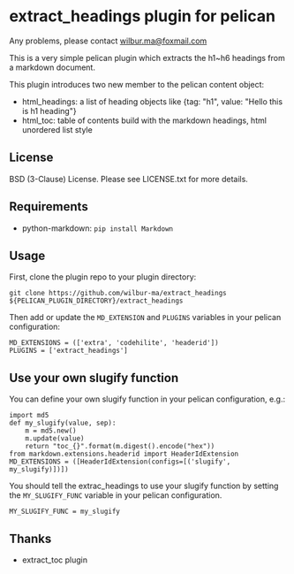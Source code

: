 # extract_headings plugin for pelican

Any problems, please contact wilbur.ma@foxmail.com

This is a very simple pelican plugin which extracts the h1~h6 headings from a markdown document.

This plugin introduces two new member to the pelican content object:
*  html_headings: a list of heading objects like {tag: "h1", value: "Hello this is h1 heading"}
*  html_toc: table of contents build with the markdown headings, html unordered list style

## License

BSD (3-Clause) License. Please see LICENSE.txt for more details.

## Requirements

*  python-markdown: `pip install Markdown`

## Usage

First, clone the plugin repo to your plugin directory:

    git clone https://github.com/wilbur-ma/extract_headings ${PELICAN_PLUGIN_DIRECTORY}/extract_headings

Then add or update the `MD_EXTENSION` and `PLUGINS` variables in your pelican configuration:

    MD_EXTENSIONS = (['extra', 'codehilite', 'headerid'])
    PLUGINS = ['extract_headings']

## Use your own slugify function

You can define your own slugify function in your pelican configuration, e.g.:

    import md5 
    def my_slugify(value, sep):
        m = md5.new()
        m.update(value)
        return "toc_{}".format(m.digest().encode("hex"))
    from markdown.extensions.headerid import HeaderIdExtension
    MD_EXTENSIONS = ([HeaderIdExtension(configs=[('slugify', my_slugify)])])

You should tell the extrac_headings to use your slugify function by setting the `MY_SLUGIFY_FUNC` variable in your pelican configuration.

    MY_SLUGIFY_FUNC = my_slugify

## Thanks

*  extract_toc plugin
